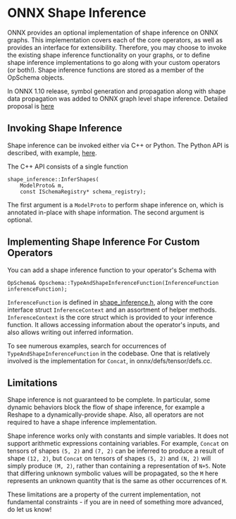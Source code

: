 <!--- SPDX-License-Identifier: Apache-2.0 -->

# ONNX Shape Inference

ONNX provides an optional implementation of shape inference on ONNX
graphs. This implementation covers each of the core operators, as well
as provides an interface for extensibility. Therefore, you may choose
to invoke the existing shape inference functionality on your graphs,
or to define shape inference implementations to go along with your
custom operators (or both!). Shape inference functions are stored as a
member of the OpSchema objects.

In ONNX 1.10 release, symbol generation and propagation along with shape
data propagation was added to ONNX graph level shape inference.
Detailed proposal is [here](proposals/SymbolicShapeInfProposal.md)

## Invoking Shape Inference

Shape inference can be invoked either via C++ or Python. The Python
API is described, with example,
[here](PythonAPIOverview.md#running-shape-inference-on-an-onnx-model).

The C++ API consists of a single function

```
shape_inference::InferShapes(
    ModelProto& m,
    const ISchemaRegistry* schema_registry);
```

The first argument is a `ModelProto` to perform shape inference on,
which is annotated in-place with shape information. The second
argument is optional.

## Implementing Shape Inference For Custom Operators

You can add a shape inference function to your operator's Schema with

```
OpSchema& Opschema::TypeAndShapeInferenceFunction(InferenceFunction inferenceFunction);
```

`InferenceFunction` is defined in
[shape_inference.h](/onnx/defs/shape_inference.h), along with the core
interface struct `InferenceContext` and an assortment of helper
methods. `InferenceContext` is the core struct which is provided to
your inference function. It allows accessing information about the
operator's inputs, and also allows writing out inferred information.

To see numerous examples, search for occurrences of
`TypeAndShapeInferenceFunction` in the codebase. One that is
relatively involved is the implementation for `Concat`, in
onnx/defs/tensor/defs.cc.

## Limitations

Shape inference is not guaranteed to be complete. In particular, some
dynamic behaviors block the flow of shape inference, for example a
Reshape to a dynamically-provide shape. Also, all operators are not
required to have a shape inference implementation.

Shape inference works only with constants and simple variables. It
does not support arithmetic expressions containing variables. For
example, `Concat` on tensors of shapes `(5, 2)` and `(7, 2)` can be
inferred to produce a result of shape `(12, 2)`, but `Concat` on
tensors of shapes `(5, 2)` and `(N, 2)` will simply produce `(M, 2)`,
rather than containing a representation of `N+5`. Note that differing
unknown symbolic values will be propagated, so the `M` here represents
an unknown quantity that is the same as other occurrences of `M`.

These limitations are a property of the current implementation, not
fundamental constraints - if you are in need of something more
advanced, do let us know!
